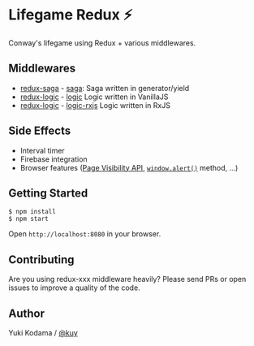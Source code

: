 # Lifegame Redux ⚡

Conway's lifegame using Redux + various middlewares.

## Middlewares

+ [redux-saga](https://github.com/yelouafi/redux-saga) - [saga](https://github.com/kuy/lifegame-redux/tree/master/src/saga): Saga written in generator/yield
+ [redux-logic](https://github.com/jeffbski/redux-logic) - [logic](https://github.com/kuy/lifegame-redux/tree/master/src/logic) Logic written in VanillaJS
+ [redux-logic](https://github.com/jeffbski/redux-logic) - [logic-rxjs](https://github.com/kuy/lifegame-redux/tree/master/src/logic-rxjs) Logic written in RxJS

## Side Effects

+ Interval timer
+ Firebase integration
+ Browser features ([Page Visibility API](https://developer.mozilla.org/en-US/docs/Web/API/Page_Visibility_API), [`window.alert()`](https://developer.mozilla.org/en-US/docs/Web/API/Window/alert) method, ...)

## Getting Started

```
$ npm install
$ npm start
```

Open `http://localhost:8080` in your browser.

## Contributing

Are you using redux-xxx middleware heavily?
Please send PRs or open issues to improve a quality of the code.

## Author

Yuki Kodama / [@kuy](https://twitter.com/kuy)
